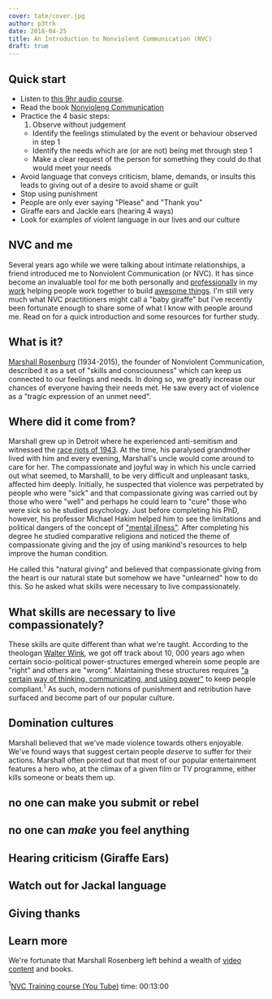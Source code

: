 ```yaml
---
cover: tate/cover.jpg
author: p3trk
date: 2018-04-25
title: An Introduction to Nonviolent Communication (NVC)
draft: true
---
```


## Quick start
> 
- Listen to [this 9hr audio course](https://www.youtube.com/watch?v=O4tUVqsjQ2I).
- Read the book [Nonvioleng Communication](https://read.amazon.co.uk/kp/embed?asin=B07C6JQZ7H&preview=newtab&linkCode=kpe&ref_=cm_sw_r_kb_dp_ibH5Ab9502BYP)
- Practice the 4 basic steps:
  1. Observe without judgement
  -  Identify the feelings stimulated by the event or behaviour observed in step 1
  - Identify the needs which are (or are not) being met through step 1
  - Make a clear request of the person for something they could do that would meet your needs
- Avoid language that conveys criticism, blame, demands, or insults this leads to giving out of a desire to avoid shame or guilt
- Stop using punishment
- People are only ever saying "Please" and "Thank you"
- Giraffe ears and Jackle ears (hearing 4 ways)
- Look for examples of violent language in our lives and our culture

## NVC and me

Several years ago while we were talking about intimate relationships, a friend introduced me to Nonviolent Communication (or NVC). It has since become an invaluable tool for me both personally and [professionally](/cv) in my [work](http://www.bbc.co.uk/iplayer) helping people work together to build [awesome things](http://www.gov.uk). I'm still very much what NVC practitioners might call a "baby giraffe" but I've recently been fortunate enough to share some of what I know with people around me. Read on for a quick introduction and some resources for further study.

## What is it?

[Marshall Rosenburg](https://en.wikipedia.org/wiki/Marshall_Rosenberg) (1934-2015), the founder of Nonviolent Communication, described it as a set of "skills and consciousness" which can keep us connected to our feelings and needs. In doing so, we greatly increase our chances of everyone having their needs met. He saw every act of violence as a "tragic expression of an unmet need".

## Where did it come from?
Marshall grew up in Detroit where he experienced anti-semitism and witnessed the [race riots of 1943](https://en.wikipedia.org/wiki/Detroit_race_riot_of_1943). At the time, his paralysed grandmother lived with him and every evening, Marshall's uncle would come around to care for her. The compassionate and joyful way in which his uncle carried out what seemed, to Marshalll, to be very difficult and unpleasant tasks, affected him deeply. Initially, he suspected that violence was perpetrated by people who were "sick" and that compassionate giving was carried out by those who were "well" and perhaps he could learn to "cure" those who were sick so he studied psychology. Just before completing his PhD, however, his professor Michael Hakim helped him to see the limitations and political dangers of the concept of ["mental illness"](https://www.youtube.com/watch?v=O4tUVqsjQ2I&t=7%3A00). After completing his degree he studied comparative religions and noticed the theme of compassionate giving and the joy of using mankind's resources to help improve the human condition.

He called this "natural giving" and believed that compassionate giving from the heart is our natural state but somehow we have "unlearned" how to do this. So he asked what skills were necessary to live compassionately.

## What skills are necessary to live compassionately?
These skills are quite different than what we're taught. According to the theologan [Walter Wink](https://en.wikipedia.org/wiki/Walter_Wink), we got off track about 10, 000 years ago when certain socio-political power-structures emerged wherein some people are "right" and others are "wrong". Maintaining these structures requires ["a certain way of thinking, communicating, and using power"](https://www.youtube.com/watch?v=O4tUVqsjQ2I&t=12:20) to keep people compliant.<sup>1</sup> As such, modern notions of punishment and retribution have surfaced and become part of our popular culture.

## Domination cultures
Marshall believed that we've made violence towards others enjoyable. We've found ways that suggest certain people _deserve_ to suffer for their actions.
Marshall often pointed out that most of our popular entertainment features a hero who, at the climax of a given film or TV programme, either kills someone or beats them up.


## no one can make you submit or rebel
## no one can _make_ you feel anything
## Hearing criticism (Giraffe Ears)
## Watch out for Jackal language
## Giving thanks


## Learn more
We're fortunate that Marshall Rosenberg left behind a wealth of [video content](https://www.youtube.com/results?search_query=marshall+rosenberg) and books.


<sup>1</sup>[NVC Training course (You Tube)](https://www.youtube.com/watch?v=O4tUVqsjQ2I) time: 00:13:00
